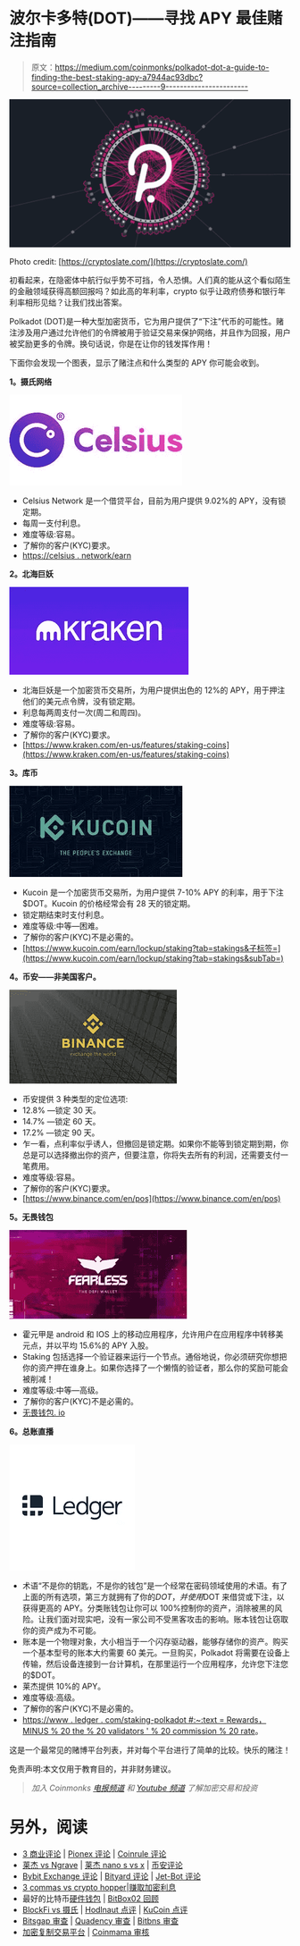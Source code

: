 # 波尔卡多特(DOT)——寻找 APY 最佳赌注指南

> 原文：<https://medium.com/coinmonks/polkadot-dot-a-guide-to-finding-the-best-staking-apy-a7944ac93dbc?source=collection_archive---------9----------------------->

![](img/fdbe54ada1a7d31a975b4712f691b840.png)

Photo credit: [https://cryptoslate.com/](https://cryptoslate.com/)

初看起来，在隐密体中航行似乎势不可挡，令人恐惧。人们真的能从这个看似陌生的金融领域获得高额回报吗？如此高的年利率，crypto 似乎让政府债券和银行年利率相形见绌？让我们找出答案。

Polkadot (DOT)是一种大型加密货币，它为用户提供了“下注”代币的可能性。赌注涉及用户通过允许他们的令牌被用于验证交易来保护网络，并且作为回报，用户被奖励更多的令牌。换句话说，你是在让你的钱发挥作用！

下面你会发现一个图表，显示了赌注点和什么类型的 APY 你可能会收到。

**1。摄氏网络**

![](img/f54665e4cbb77440469107681b8b7e17.png)

*   Celsius Network 是一个借贷平台，目前为用户提供 9.02%的 APY，没有锁定期。
*   每周一支付利息。
*   难度等级:容易。
*   了解你的客户(KYC)要求。
*   [https://celsius . network/earn](https://celsius.network/earn)

**2。北海巨妖**

![](img/fa9e2c48a2d685f494ba41066a1da2ff.png)

*   北海巨妖是一个加密货币交易所，为用户提供出色的 12%的 APY，用于押注他们的美元点令牌，没有锁定期。
*   利息每两周支付一次(周二和周四)。
*   难度等级:容易。
*   了解你的客户(KYC)要求。
*   [https://www.kraken.com/en-us/features/staking-coins](https://www.kraken.com/en-us/features/staking-coins)

**3。库币**

![](img/4db54f55adc9375ac0ee4987748ade90.png)

*   Kucoin 是一个加密货币交易所，为用户提供 7-10% APY 的利率，用于下注$DOT。Kucoin 的价格经常会有 28 天的锁定期。
*   锁定期结束时支付利息。
*   难度等级:中等—困难。
*   了解你的客户(KYC)不是必需的。
*   [https://www.kucoin.com/earn/lockup/staking?tab=stakings&子标签=](https://www.kucoin.com/earn/lockup/staking?tab=stakings&subTab=)

**4。币安——非美国客户。**

![](img/cf511c8bd041113daa7f469d4a6cd7de.png)

*   币安提供 3 种类型的定位选项:
*   12.8% —锁定 30 天。
*   14.7% —锁定 60 天。
*   17.2% —锁定 90 天。
*   乍一看，点利率似乎诱人，但撤回是锁定期。如果你不能等到锁定期到期，你总是可以选择撤出你的资产，但要注意，你将失去所有的利润，还需要支付一笔费用。
*   难度等级:容易。
*   了解你的客户(KYC)要求。
*   [https://www.binance.com/en/pos](https://www.binance.com/en/pos)

**5。无畏钱包**

![](img/2bbc8b9ca71da10bc0c56142bfb001ed.png)

*   霍元甲是 android 和 IOS 上的移动应用程序，允许用户在应用程序中转移美元点，并以平均 15.6%的 APY 入股。
*   Staking 包括选择一个验证器来运行一个节点。通俗地说，你必须研究你想把你的资产押在谁身上。如果你选择了一个懒惰的验证者，那么你的奖励可能会被削减！
*   难度等级:中等—高级。
*   了解你的客户(KYC)不是必需的。
*   [无畏钱包. io](https://fearlesswallet.io/)

**6。总账直播**

![](img/4428b669489d7d0f6fb73e6886438335.png)

*   术语“不是你的钥匙，不是你的钱包”是一个经常在密码领域使用的术语。有了上面的所有选项，第三方就拥有了你的$DOT，并使用$DOT 来借贷或下注，以获得更高的 APY。分类账钱包让你可以 100%控制你的资产，消除被黑的风险。让我们面对现实吧，没有一家公司不受黑客攻击的影响。账本钱包让窃取你的资产成为不可能。
*   账本是一个物理对象，大小相当于一个闪存驱动器，能够存储你的资产。购买一个基本型号的账本大约需要 60 美元。一旦购买，Polkadot 将需要在设备上传输，然后设备连接到一台计算机，在那里运行一个应用程序，允许您下注您的$DOT。
*   莱杰提供 10%的 APY。
*   难度等级:高级。
*   了解你的客户(KYC)不是必需的。
*   [https://www . ledger . com/staking-polkadot #:~:text = Rewards，MINUS % 20 the % 20 validators ' % 20 commission % 20 rate](https://www.ledger.com/staking-polkadot#:~:text=Rewards,minus%20the%20validators'%20commission%20rate)。

这是一个最常见的赌博平台列表，并对每个平台进行了简单的比较。快乐的赌注！

免责声明:本文仅用于教育目的，并非财务建议。

> *加入 Coinmonks* [*电报频道*](https://t.me/coincodecap) *和* [*Youtube 频道*](https://www.youtube.com/c/coinmonks/videos) *了解加密交易和投资*

# 另外，阅读

*   [3 商业评论](/coinmonks/3commas-review-an-excellent-crypto-trading-bot-2020-1313a58bec92) | [Pionex 评论](https://coincodecap.com/pionex-review-exchange-with-crypto-trading-bot) | [Coinrule 评论](/coinmonks/coinrule-review-2021-a-beginner-friendly-crypto-trading-bot-daf0504848ba)
*   [莱杰 vs Ngrave](/coinmonks/ledger-vs-ngrave-zero-7e40f0c1d694) | [莱杰 nano s vs x](/coinmonks/ledger-nano-s-vs-x-battery-hardware-price-storage-59a6663fe3b0) | [币安评论](/coinmonks/binance-review-ee10d3bf3b6e)
*   [Bybit Exchange 评论](/coinmonks/bybit-exchange-review-dbd570019b71) | [Bityard 评论](https://coincodecap.com/bityard-reivew) | [Jet-Bot 评论](https://coincodecap.com/jet-bot-review)
*   [3 commas vs crypto hopper](/coinmonks/3commas-vs-pionex-vs-cryptohopper-best-crypto-bot-6a98d2baa203)|[赚取加密利息](/coinmonks/earn-crypto-interest-b10b810fdda3)
*   最好的比特币[硬件钱包](/coinmonks/hardware-wallets-dfa1211730c6) | [BitBox02 回顾](/coinmonks/bitbox02-review-your-swiss-bitcoin-hardware-wallet-c36c88fff29)
*   [BlockFi vs 摄氏](/coinmonks/blockfi-vs-celsius-vs-hodlnaut-8a1cc8c26630) | [Hodlnaut 点评](/coinmonks/hodlnaut-review-best-way-to-hodl-is-to-earn-interest-on-your-bitcoin-6658a8c19edf) | [KuCoin 点评](https://coincodecap.com/kucoin-review)
*   [Bitsgap 审查](/coinmonks/bitsgap-review-a-crypto-trading-bot-that-makes-easy-money-a5d88a336df2) | [Quadency 审查](/coinmonks/quadency-review-a-crypto-trading-automation-platform-3068eaa374e1) | [Bitbns 审查](/coinmonks/bitbns-review-38256a07e161)
*   [加密复制交易平台](/coinmonks/top-10-crypto-copy-trading-platforms-for-beginners-d0c37c7d698c) | [Coinmama 审核](/coinmonks/coinmama-review-ace5641bde6e)